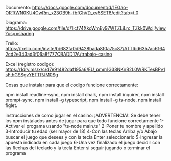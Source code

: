 Documento: https://docs.google.com/document/d/1EGao-ORTtWN0KU4CwRm_x23OB9h-fbfGhVD_xv5SET8/edit?tab=t.0

Diagrama: https://drive.google.com/file/d/1icf74XkoWmEy97WTZLiLrc_TZkk0Wcjj/view?usp=sharing

Trello: https://trello.com/invite/b/682fa0d9428bada8f0a75c87/ATTIbd6357ac61642cd2e343ad3f06a8f777CBADD17A/trabajo-casino

Excel (registro codigo): https://1drv.ms/x/c/d7e91482daf195a6/EU_pmm1G38NKnB2L0WRKTesBPy1sFthGSSgvYETTRJM0Sg

Cosas que instalar para que el codigo funcione correctamente:

npm install readline-sync, npm install chalk, npm install inquirer, npm install prompt-sync, npm install -g typescript, npm install -g ts-node, npm install figlet.

instrucciones de como jugar en el casino: 
¡ADVERTENCIA!: Se debe tener los npm instalados antes de jugar para que todo funcione correctamente
1-Activar el progama usando "ts-node main.ts"
2-Poner tu nombre y apellido 
3-Introducir tu edad (ser mayor de 18)
4-Con las teclas Arriba y/o Abajo buscar el juego que desees y con la tecla Enter seleccionarlo
5-Ingresar la apuesta indicada en cada juego
6-Una vez finalizado el juego decidir con las flechas del teclado y la tecla Enter si seguir jugando o terminar el programa